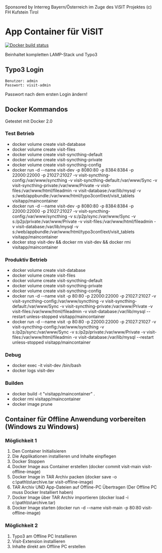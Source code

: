 Sponsored by Interreg Bayern/Österreich im Zuge des ViSIT Projektes(c) FH Kufstein Tirol# App Container für ViSIT[![Docker build status](https://img.shields.io/docker/build/visitapp/maincontainer.svg)](https://hub.docker.com/r/visitapp/maincontainer/)Beinhaltet kompletten LAMP-Stack und Typo3## Typo3 Login    Benutzer: admin    Passwort: visit-adminPasswort nach dem ersten Login ändern!## Docker Kommandos Getestet mit Docker 2.0### Test Betrieb* docker volume create visit-database* docker volume create visit-files* docker volume create visit-syncthing-default* docker volume create visit-syncthing-private* docker volume create visit-syncthing-config* docker run -d --name visit-dev -p 8080:80 -p 8384:8384 -p 22000:22000 -p 21027:21027 -v visit-syncthing-config:/var/www/syncthing -v visit-syncthing-default:/var/www/Sync -v visit-syncthing-private:/var/www/Private -v visit-files:/var/www/html/fileadmin -v visit-database:/var/lib/mysql -v s:/web/appbundle:/var/www/html/typo3conf/ext/visit_tablets visitapp/maincontainer* docker run -d --name visit-dev -p 8080:80 -p 8384:8384 -p 22000:22000 -p 21027:21027 -v visit-syncthing-config:/var/www/syncthing -v s:/p2p/sync:/var/www/Sync -v s:/p2p/private:/var/www/Private -v visit-files:/var/www/html/fileadmin -v visit-database:/var/lib/mysql -v s:/web/appbundle:/var/www/html/typo3conf/ext/visit_tablets visitapp/maincontainer* docker stop visit-dev && docker rm visit-dev && docker rmi visitapp/maincontainer### Produktiv Betrieb * docker volume create visit-database* docker volume create visit-files* docker volume create visit-syncthing-default* docker volume create visit-syncthing-private* docker volume create visit-syncthing-config* docker run -d --name visit -p 80:80 -p 22000:22000 -p 21027:21027 -v visit-syncthing-config:/var/www/syncthing -v visit-syncthing-default:/var/www/Sync -v visit-syncthing-private:/var/www/Private -v visit-files:/var/www/html/fileadmin -v visit-database:/var/lib/mysql --restart unless-stopped visitapp/maincontainer* docker run -d --name visit -p 80:80 -p 22000:22000 -p 21027:21027 -v visit-syncthing-config:/var/www/syncthing -v s:/p2p/sync:/var/www/Sync -v s:/p2p/private:/var/www/Private -v visit-files:/var/www/html/fileadmin -v visit-database:/var/lib/mysql --restart unless-stopped visitapp/maincontainer### Debug* docker exec -it visit-dev /bin/bash* docker logs visit-dev### Builden* docker build  -t "visitapp/maincontainer" .* docker rmi visitapp/maincontainer* docker image prune## Container für Offline Anwendung vorbereiten (Windows zu Windows)### Möglichkeit 11. Den Container Initialisieren2. Die Applikationen installieren und Inhalte einpflegen3. Docker Stoppen4. Docker Image aus Container erstellen (docker commit visit-main visit-offline-image)5. Docker Image in TAR Archiv packen (docker save -o c:\path\to\archive.tar visit-offline-image)6. TAR Archiv UND App-Dateien auf Offline-PC Übertragen (Der Offline PC muss Docker Installiert haben)7. Docker Image über TAR Archiv importieren (docker load -i c:\path\to\archive.tar)8. Docker Image starten (docker run -d --name visit-main -p 80:80  visit-offline-image)### Möglichkeit 21. Typo3 am Offline PC Installieren2. Visit-Extension installieren3. Inhalte direkt am Offline PC erstellen